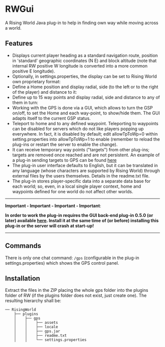 # RWGui
A Rising World Java plug-in to help in finding own way while moving across a world.
## Features
- Displays current player heading as a standard navigation route, position in 'standard' geographic coordinates (N E) and block altitude (note that internal RW positive W longitude is converted into a more common positive E longitude).
- Optionally, in settings.properties, the display can be set to Rising World own proprietary format:
- Define a Home position and display radial, side (to the left or to the right of the player) and distance to it:
- Define up to 15 way points and display radial, side and distance to any of them in turn:
- Working with the GPS is done via a GUI, which allows to turn the GSP on/off, to set the Home and each way-point, to show/hide them. The GUI adapts itself to the current GSP status.
- Teleport to home and to any defined waypoint. Teleporting to waypoints can be disabled for servers which do not like players popping up everywhere. In fact, it is disabled by default; edit allowTpToWp=0 within setting.properties into allowTpToWp=1 to enable (remember to reload the plug-ins or restart the server to enable the change).
- It can receive temporary way points ("targets") from other plug-ins; targets are removed once reached and are not persistent. An example of a plug-in sending targets to GPS can be found [here](https://github.com/mgavioli/sampleGPSclient)
- The plug-in user interface defaults to English, but it can be translated in any language (whose characters are supported by Rising World) through external files by the users themselves. Details in the readme.txt file.
- The plug-in stores player-specific data into a separate data base for each world; so, even, in a local single player context, home and waypoints defined for one world do not affect other worlds.
____________________

**Important - Important - Important - Important**:

**In order to work the plug-in requires the GUI back-end plug-in 0.5.0 (or later) available [here](https://github.com/mgavioli/rwgui). Install it at the same time of (or before) installing this plug-in or the server will crash at start-up!**
____________________

## Commands

There is only one chat command: `/gps` (configurable in the plug-in settings.properties) which shows the GPS control panel.

## Installation

Extract the files in the ZIP placing the whole gps folder into the plugins folder of RW (if the plugins folder does not exist, just create one). The resulting hierarchy shall be:

    ── RisingWorld
        ├── plugins
        │    ├── gps
        │    │    ├── assets
        │    │    ├── locale
        │    │    ├── gps.jar
        │    │    ├── readme.txt
        │    │    └── settings.properties


